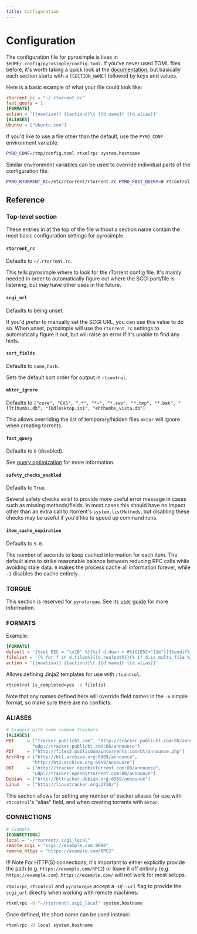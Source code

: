 ```yaml
---
title: Configuration
---
```


# Configuration

The configuration file for pyrosimple is lives in
`$HOME/.config/pyrosimple/config.toml`. If you've
never used TOML files before, it's worth taking a quick look at the
[documentation](https://toml.io/),
but basically each section starts with a `[SECTION_NAME]` followed by
keys and values.

Here is a basic example of what your file could look like:
```toml
rtorrent_rc = "~/.rtorrent.rc"
fast_query = 1
[FORMATS]
action = '{{now|iso}} {{action}}\t {{d.name}} {{d.alias}}'
[ALIASES]
Ubuntu = ["ubuntu.com"]
```

If you'd like to use a file other than the default, use the
`PYRO_CONF` environment variable:
```bash
PYRO_CONF=/tmp/config.toml rtxmlrpc system.hostname
```
Similar environment variables can be used to override individual parts
of the configuration file:
```bash
PYRO_RTORRENT_RC=/etc/rtorrent/rtorrent.rc PYRO_FAST_QUERY=0 rtcontrol //
```

## Reference

### Top-level section

These entries in at the top of the file without a section name
contain the most basic configuration settings for pyrosimple.

#### `rtorrent_rc`

Defaults to `~/.rtorrent.rc`.

This tells pyrosimple where to look for the rTorrent config file. It's
mainly needed in order to automatically figure out where the SCGI
port/file is listening, but may have other uses in the future.

####  `scgi_url`

Defaults to being unset.

If you'd prefer to manually set the SCGI URL, you can use this value
to do so. When unset, pyrosimple will use the `rtorrent_rc` settings
to automatically figure it out, but will raise an error if it's unable
to find any hints.

#### `sort_fields`

Defaults to `name,hash`.

Sets the default sort order for output in `rtcontrol`.

#### `mktor_ignore`

Defaults to `["core", "CVS", ".*", "*~", "*.swp", "*.tmp", "*.bak", "[Tt]humbs.db", "[Dd]esktop.ini", "ehthumbs_vista.db"]`

This allows overriding the list of temporary/hidden files `mktor` will
ignore when creating torrents.

#### `fast_query`

Defaults to `0` (disabled).

See [query optimization](experimental.md#query-optimization) for more
information.

#### `safety_checks_enabled`

Defaults to `True`.

Several safety checks exist to provide more useful error message in
cases such as missing methods/fields. In most cases this should have
no impact other than an extra call to rtorrent's `system.listMethods`,
but disabling these checks may be useful if you'd like to speed up
command runs.

#### `item_cache_expiration`

Defaults to `5.0`.

The number of seconds to keep cached information for each item. The
default aims to strike reasonable balance between reducing RPC calls
while avoiding stale data.  `0` makes the process cache all
information forever, while `-1` disables the cache entirely.

### TORQUE

This section is reserved for `pyrotorque`. See its
[user guide](usage-pyrotorque.md) for more information.

### FORMATS

Example:
```toml
[FORMATS]
default = '{%set ESC = "\x1B" %}{%if d.down > 0%}{{ESC+"[1m"}}{%endif%}{%if d.is_open%}O{%else%} {%endif%}{%if d.is_active%}A{%else%} {%endif%}{%if not d.is_complete%}{{ESC+"[36m"}}{{ "{:>3}".format(d.done | round | int) }}{{ESC+"[0m"}}{%else%}  D{%endif%} {{"{:>10}".format(d.size | filesizeformat(True))}} {%if d.message%}{{ESC+"[31m"}}{%endif%} {{d.alias.rjust(3)}}{{ESC+"[0m"}} {%if d.down > 0%}{{ESC+"[1m"}}{%endif%}{{d.name}}{{ESC+"[0m"}}'
filelist = '{% for f in d.files%}{{d.realpath}}{% if d.is_multi_file %}/{{f.path}}{% endif %}{% if loop.index != loop.length %}\n{% endif %}{% endfor %}'
action = '{{now|iso}} {{action}}\t {{d.name}} {{d.alias}}'
```

Allows defining Jinja2 templates for use with `rtcontrol`.

```bash
rtcontrol is_completed=yes -o filelist
```

Note that any names defined here will override field names in the `-o`
simple format, so make sure there are no conflicts.

### ALIASES

```toml
# Example with some common trackers
[ALIASES]
PBT     = ["tracker.publicbt.com", "http://tracker.publicbt.com:80/announce",
          "udp://tracker.publicbt.com:80/announce"]
PDT     = ["http://files2.publicdomaintorrents.com/bt/announce.php"]
ArchOrg = ["http://bt1.archive.org:6969/announce",
          "http://bt2.archive.org:6969/announce"]
OBT     = ["http://tracker.openbittorrent.com:80/announce",
          "udp://tracker.openbittorrent.com:80/announce"]
Debian  = ["http://bttracker.debian.org:6969/announce"]
Linux   = ["http://linuxtracker.org:2710/"]
```

This section allows for setting any number of tracker aliases for use
with `rtcontrol`'s "alias" field, and when creating torrents with
`mktor`.


### CONNECTIONS

```toml
# Example
[CONNECTIONS]
local = "~/rtorrent/.scgi_local"
remote_scgi = "scgi://example.com:9000"
remote_https = "https://example.com/RPC2"
```

!!! Note
    For HTTP(S) connections, it's important to either explicitly
    provide the path (e.g. `https://example.com/RPC2`) or leave it off
    entirely (e.g. `https://example.com`). `https://example.com/` will
    not work for most setups.

`rtmlxrpc`, `rtcontrol` and `pyrotorque` accept a `-U`/`--url` flag to
provide the `scgi_url` directly when working with remote machines:
```bash
rtxmlrpc -U "~/rtorrent/.scgi_local" system.hostname
```

Once defined, the short name can be used instead:
```bash
rtxmlrpc -U local system.hostname
```
